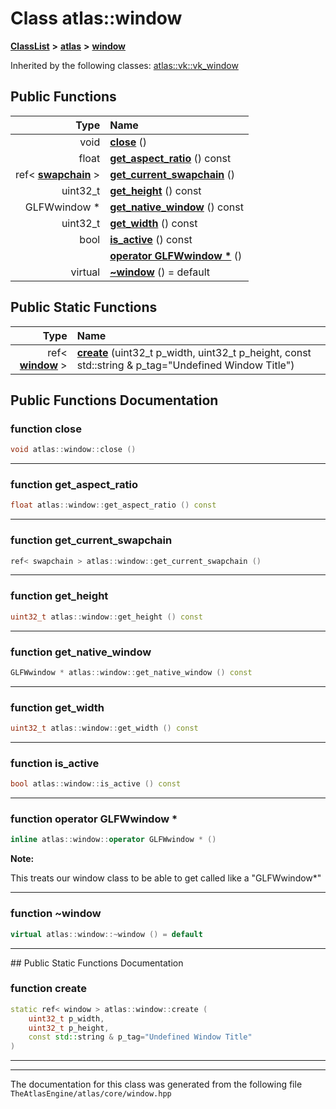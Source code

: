 

# Class atlas::window



[**ClassList**](annotated.md) **>** [**atlas**](namespaceatlas.md) **>** [**window**](classatlas_1_1window.md)










Inherited by the following classes: [atlas::vk::vk\_window](classatlas_1_1vk_1_1vk__window.md)
































## Public Functions

| Type | Name |
| ---: | :--- |
|  void | [**close**](#function-close) () <br> |
|  float | [**get\_aspect\_ratio**](#function-get_aspect_ratio) () const<br> |
|  ref&lt; [**swapchain**](classatlas_1_1swapchain.md) &gt; | [**get\_current\_swapchain**](#function-get_current_swapchain) () <br> |
|  uint32\_t | [**get\_height**](#function-get_height) () const<br> |
|  GLFWwindow \* | [**get\_native\_window**](#function-get_native_window) () const<br> |
|  uint32\_t | [**get\_width**](#function-get_width) () const<br> |
|  bool | [**is\_active**](#function-is_active) () const<br> |
|   | [**operator GLFWwindow \***](#function-operator-glfwwindow-*) () <br> |
| virtual  | [**~window**](#function-window) () = default<br> |


## Public Static Functions

| Type | Name |
| ---: | :--- |
|  ref&lt; [**window**](classatlas_1_1window.md) &gt; | [**create**](#function-create) (uint32\_t p\_width, uint32\_t p\_height, const std::string & p\_tag="Undefined Window Title") <br> |


























## Public Functions Documentation




### function close 

```C++
void atlas::window::close () 
```




<hr>



### function get\_aspect\_ratio 

```C++
float atlas::window::get_aspect_ratio () const
```




<hr>



### function get\_current\_swapchain 

```C++
ref< swapchain > atlas::window::get_current_swapchain () 
```




<hr>



### function get\_height 

```C++
uint32_t atlas::window::get_height () const
```




<hr>



### function get\_native\_window 

```C++
GLFWwindow * atlas::window::get_native_window () const
```




<hr>



### function get\_width 

```C++
uint32_t atlas::window::get_width () const
```




<hr>



### function is\_active 

```C++
bool atlas::window::is_active () const
```




<hr>



### function operator GLFWwindow \* 

```C++
inline atlas::window::operator GLFWwindow * () 
```





**Note:**

This treats our window class to be able to get called like a "GLFWwindow\*" 





        

<hr>



### function ~window 

```C++
virtual atlas::window::~window () = default
```




<hr>
## Public Static Functions Documentation




### function create 

```C++
static ref< window > atlas::window::create (
    uint32_t p_width,
    uint32_t p_height,
    const std::string & p_tag="Undefined Window Title"
) 
```




<hr>

------------------------------
The documentation for this class was generated from the following file `TheAtlasEngine/atlas/core/window.hpp`

